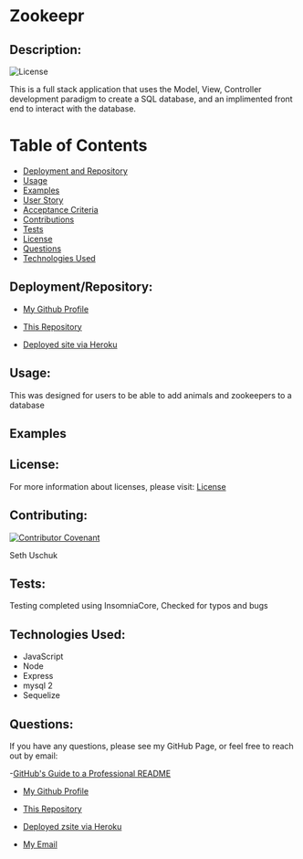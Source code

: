 # Zookeepr

## Description:

![License](https://img.shields.io/badge/License-MIT-blue.svg "License Badge")

This is a full stack application that uses the Model, View, Controller development paradigm to create a SQL database, and an implimented front end to interact with the database. 


# Table of Contents 

- [Deployment and Repository](#deployment/repository)
- [Usage](#usage)
- [Examples](#examples)
- [User Story](#userstory)
- [Acceptance Criteria](#AcceptanceCriteria)
- [Contributions](#contributing)
- [Tests](#tests)
- [License](#license)
- [Questions](#questions)
- [Technologies Used](#languages)

## Deployment/Repository: 
- [My Github Profile](https://github.com/suschuk24)

- [This Repository](https://github.com/suschuk24/zookeepr)

- [Deployed site via Heroku](https://tech-blog-106.herokuapp.com/) 

## Usage:

This was designed for users to be able to add animals and zookeepers to a database

## Examples

## License:
For more information about licenses, please visit:
[License](https://opensource.org/licenses/MIT)



## Contributing:

[![Contributor Covenant](https://img.shields.io/badge/Contributor%20Covenant-v2.0%20adopted-ff69b4.svg)](CODE_OF_CONDUCT.md)

Seth Uschuk


## Tests:

Testing completed using InsomniaCore, Checked for typos and bugs


## Technologies Used:

* JavaScript
* Node
* Express
* mysql 2
* Sequelize


## Questions:


If you have any questions, please see my GitHub Page, or feel free to reach out by email:

-[GitHub's Guide to a Professional README](https://github.com/coding-boot-camp/potential-enigma/blob/master/readme-guide.md)


- [My Github Profile](https://github.com/suschuk24)

- [This Repository](https://github.com/suschuk24/zookeepr)

- [Deployed zsite via Heroku](https://tech-blog-106.herokuapp.com/) 


- [My Email](test@gmail.com)
